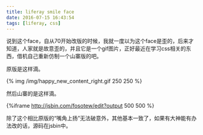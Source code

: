 ```yaml
---
title: liferay smile face
date: 2016-07-15 16:43:54
tags: [liferay, css]
---
```


说到这个face，自从70开始改版的时候，我就一度以为这个face是歪的，后来才知道，人家就是故意歪的，并且它是一个gif图片，正好最近在学习css相关的东西，借机自己重新仿制一个山寨版的吧。

<!--more-->

原版是这样滴。

{% img /img/happy_new_content_right.gif 250 250 
%}

然后山寨的是这样滴。

{%iframe http://jsbin.com/fosotew/edit?output 500 500
%}

除了这个相比原版的“嘴角上扬”无法破意外，其他基本一致了，如果有大神能有办法改的话，源码在jsbin中。

